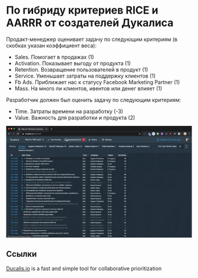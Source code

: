 # По гибриду критериев RICE и AARRR от создателей Дукалиса

Продакт-менеджер оценивает задачу по следующим критериям (в скобках указан коэффициент веса):

- Sales. Помогает в продажах (1)
- Activation. Показывает выгоду от продукта (1)
- Retention. Возвращение пользователей в продукт (1)
- Service. Уменьшает затраты на поддержку клиентов (1)
- Fb Ads. Приближает нас к статусу Facebook Marketing Partner (1)
- Mass. На много ли клиентов, ивентов или денег влияет (1)

Разработчик должен был оценить задачу по следующим критериям:

- Time. Затраты времени на разработку (-3)
- Value. Важность для разработки и продукта (2)

![](../.\attachments\ducalis.gif)

## Ссылки

[Ducalis.io](https://hello.ducalis.io/) is a fast and simple tool for collaborative prioritization